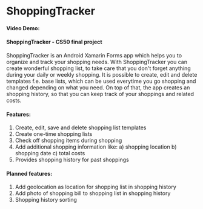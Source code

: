 # ShoppingTracker

#### Video Demo:  <URL HERE>

#### ShoppingTracker - CS50 final project
ShoppingTracker is an Android Xamarin Forms app which helps you to organize and track your shopping needs.
With ShoppingTracker you can create wonderful shopping list, to take care that you don't forget anything during your daily or weekly shopping.
It is possible to create, edit and delete templates f.e. base lists, which can be used everytime you go shopping and changed depending on what you need.
On top of that, the app creates an shopping history, so that you can keep track of your shoppings and related costs.

#### Features:
1. Create, edit, save and delete shopping list templates
2. Create one-time shopping lists
3. Check off shopping items during shopping
4. Add additional shopping information like:
   a) shopping location
   b) shopping date
   c) total costs
5. Provides shopping history for past shoppings

#### Planned features:
1. Add geolocation as location for shopping list in shopping history
2. Add photo of shopping bill to shopping list in shopping history
3. Shopping history sorting

